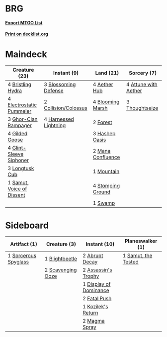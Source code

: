 # BRG

#### [Export MTGO List](../collection/BRG/BRG.txt)
#### [Print on decklist.org](http://decklist.org/?deckmain=4%09Aether%20Hub%0A4%09Attune%20with%20Aether%0A4%09Blooming%20Marsh%0A3%09Blossoming%20Defense%0A4%09Bristling%20Hydra%0A2%09Collision/Colossus%0A4%09Electrostatic%20Pummeler%0A2%09Forest%0A3%09Ghor-Clan%20Rampager%0A4%09Gilded%20Goose%0A4%09Glint-Sleeve%20Siphoner%0A4%09Harnessed%20Lightning%0A3%09Hashep%20Oasis%0A3%09Longtusk%20Cub%0A2%09Mana%20Confluence%0A1%09Mountain%0A1%09Samut,%20Voice%20of%20Dissent%0A4%09Stomping%20Ground%0A1%09Swamp%0A3%09Thoughtseize&deckside=2%09Abrupt%20Decay%0A2%09Assassin's%20Trophy%0A1%09Blightbeetle%0A1%09Display%20of%20Dominance%0A2%09Fatal%20Push%0A1%09Kozilek's%20Return%0A2%09Magma%20Spray%0A1%09Samut,%20the%20Tested%0A2%09Scavenging%20Ooze%0A1%09Sorcerous%20Spyglass)
# Maindeck

|                                           Creature (23)                                            |                                          Instant (9)                                           |                                         Land (21)                                          |                                          Sorcery (7)                                          |
|----------------------------------------------------------------------------------------------------|------------------------------------------------------------------------------------------------|--------------------------------------------------------------------------------------------|-----------------------------------------------------------------------------------------------|
|4 [Bristling Hydra](http://gatherer.wizards.com/Pages/Card/Details.aspx?multiverseid=417720)        |3 [Blossoming Defense](http://gatherer.wizards.com/Pages/Card/Details.aspx?multiverseid=417719) |4 [Aether Hub](http://gatherer.wizards.com/Pages/Card/Details.aspx?multiverseid=417815)     |4 [Attune with Aether](http://gatherer.wizards.com/Pages/Card/Details.aspx?multiverseid=417718)|
|4 [Electrostatic Pummeler](http://gatherer.wizards.com/Pages/Card/Details.aspx?multiverseid=417783) |2 [Collision/Colossus](http://gatherer.wizards.com/Pages/Card/Details.aspx?multiverseid=457367) |4 [Blooming Marsh](http://gatherer.wizards.com/Pages/Card/Details.aspx?multiverseid=417816) |3 [Thoughtseize](http://gatherer.wizards.com/Pages/Card/Details.aspx?multiverseid=438676)      |
|3 [Ghor-Clan Rampager](http://gatherer.wizards.com/Pages/Card/Details.aspx?multiverseid=460302)     |4 [Harnessed Lightning](http://gatherer.wizards.com/Pages/Card/Details.aspx?multiverseid=417690)|2 [Forest](http://gatherer.wizards.com/Pages/Card/Details.aspx?multiverseid=439860)         |                                                                                               |
|4 [Gilded Goose](http://gatherer.wizards.com/Pages/Card/Details.aspx?multiverseid=473122)           |                                                                                                |3 [Hashep Oasis](http://gatherer.wizards.com/Pages/Card/Details.aspx?multiverseid=430866)   |                                                                                               |
|4 [Glint-Sleeve Siphoner](http://gatherer.wizards.com/Pages/Card/Details.aspx?multiverseid=423729)  |                                                                                                |2 [Mana Confluence](http://gatherer.wizards.com/Pages/Card/Details.aspx?multiverseid=409573)|                                                                                               |
|3 [Longtusk Cub](http://gatherer.wizards.com/Pages/Card/Details.aspx?multiverseid=417734)           |                                                                                                |1 [Mountain](http://gatherer.wizards.com/Pages/Card/Details.aspx?multiverseid=439859)       |                                                                                               |
|1 [Samut, Voice of Dissent](http://gatherer.wizards.com/Pages/Card/Details.aspx?multiverseid=426907)|                                                                                                |4 [Stomping Ground](http://gatherer.wizards.com/Pages/Card/Details.aspx?multiverseid=405110)|                                                                                               |
|                                                                                                    |                                                                                                |1 [Swamp](http://gatherer.wizards.com/Pages/Card/Details.aspx?multiverseid=439858)          |                                                                                               |


# Sideboard

|                                         Artifact (1)                                          |                                        Creature (3)                                        |                                          Instant (10)                                           |                                       Planeswalker (1)                                       |
|-----------------------------------------------------------------------------------------------|--------------------------------------------------------------------------------------------|-------------------------------------------------------------------------------------------------|----------------------------------------------------------------------------------------------|
|1 [Sorcerous Spyglass](http://gatherer.wizards.com/Pages/Card/Details.aspx?multiverseid=435407)|1 [Blightbeetle](http://gatherer.wizards.com/Pages/Card/Details.aspx?multiverseid=466841)   |2 [Abrupt Decay](http://gatherer.wizards.com/Pages/Card/Details.aspx?multiverseid=456061)        |1 [Samut, the Tested](http://gatherer.wizards.com/Pages/Card/Details.aspx?multiverseid=430833)|
|                                                                                               |2 [Scavenging Ooze](http://gatherer.wizards.com/Pages/Card/Details.aspx?multiverseid=420783)|2 [Assassin's Trophy](http://gatherer.wizards.com/Pages/Card/Details.aspx?multiverseid=452902)   |                                                                                              |
|                                                                                               |                                                                                            |1 [Display of Dominance](http://gatherer.wizards.com/Pages/Card/Details.aspx?multiverseid=394538)|                                                                                              |
|                                                                                               |                                                                                            |2 [Fatal Push](http://gatherer.wizards.com/Pages/Card/Details.aspx?multiverseid=423724)          |                                                                                              |
|                                                                                               |                                                                                            |1 [Kozilek's Return](http://gatherer.wizards.com/Pages/Card/Details.aspx?multiverseid=407608)    |                                                                                              |
|                                                                                               |                                                                                            |2 [Magma Spray](http://gatherer.wizards.com/Pages/Card/Details.aspx?multiverseid=426843)         |                                                                                              |

